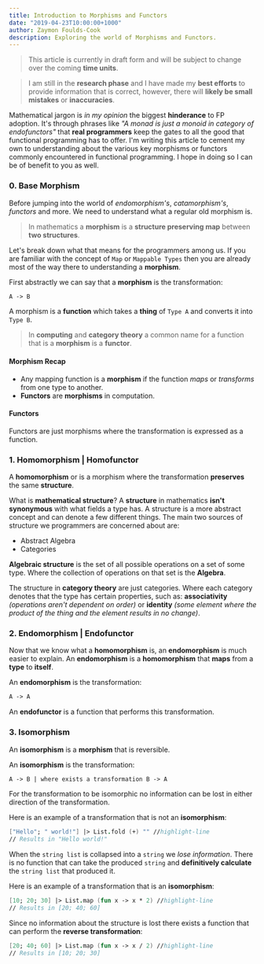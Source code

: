 ```yaml
---
title: Introduction to Morphisms and Functors
date: "2019-04-23T10:00:00+1000"
author: Zaymon Foulds-Cook
description: Exploring the world of Morphisms and Functors.
---
```


> This article is currently in draft form and will be subject to change over the coming __time units__.

> I am still in the __research phase__ and I have made my __best efforts__ to provide information that is correct, however, there will __likely be small mistakes__ or __inaccuracies__.

Mathematical jargon is _in my opinion_ the biggest __hinderance__ to FP adoption. It's through phrases like _"A monad is just a monoid in category of endofunctors"_ that __real programmers__ keep the gates to all the good that functional programming has to offer. I'm writing this article to cement my own to understanding about the various key morphisms or functors commonly encountered in functional programming. I hope in doing so I can be of benefit to you as well.

### 0. Base Morphism
Before jumping into the world of _endomorphism's_, _catamorphism's_, _functors_ and more. We need to understand what a regular old morphism is.

> In mathematics a __morphism__ is a __structure preserving map__ between __two structures__.

Let's break down what that means for the programmers among us. If you are familiar with the concept of `Map` or `Mappable Types` then you are already most of the way there to understanding a __morphism__.

First abstractly we can say that a __morphism__ is the transformation:
```fsharp
A -> B
```
A morphism is a __function__ which takes a __thing__ of `Type A` and converts it into `Type B`.

> In __computing__ and __category theory__ a common name for a function that is a __morphism__ is a __functor__.

#### Morphism Recap
- Any mapping function is a __morphism__ if the function _maps_ or _transforms_ from one type to another.
- __Functors__ are __morphisms__ in computation.

#### Functors
Functors are just morphisms where the transformation is expressed as a function.

### 1. Homomorphism | Homofunctor
A __homomorphism__ or is a morphism where the transformation __preserves__ the same __structure__.

What is __mathematical structure__?
A __structure__ in mathematics __isn't synonymous__ with what fields a type has. A structure is a more abstract concept and can denote a few different things. The main two sources of structure we programmers are concerned about are:
- Abstract Algebra
- Categories

__Algebraic structure__ is the set of all possible operations on a set of some type. Where the collection of operations on that set is the __Algebra__.

The structure in __category theory__ are just categories. Where each category denotes that the type has certain properties, such as: __associativity__ _(operations aren't dependent on order)_ or __identity__ _(some element where the product of the thing and the element results in no change)_.

### 2. Endomorphism | Endofunctor
Now that we know what a __homomorphism__ is, an __endomorphism__ is much easier to explain. An __endomorphism__ is a __homomorphism__ that __maps__ from a __type__ to __itself__.

An __endomorphism__ is the transformation:
```fsharp
A -> A
```

An __endofunctor__ is a function that performs this transformation.

### 3. Isomorphism
An __isomorphism__ is a __morphism__ that is reversible.

An __isomorphism__ is the transformation:
```fsharp
A -> B | where exists a transformation B -> A
```

For the transformation to be isomorphic no information can be lost in either direction of the transformation.

Here is an example of a transformation that is not an __isomorphism__:
```fsharp
["Hello"; " world!"] |> List.fold (+) "" //highlight-line
// Results in "Hello world!"
```
When the `string list` is collapsed into a `string` we _lose information_. There is no function that can take the produced `string` and __definitively calculate__ the `string list` that produced it.

Here is an example of a transformation that is an __isomorphism__:
```fsharp
[10; 20; 30] |> List.map (fun x -> x * 2) //highlight-line
// Results in [20; 40; 60]
```

Since no information about the structure is lost there exists a function that can perform the __reverse transformation__:
```fsharp
[20; 40; 60] |> List.map (fun x -> x / 2) //highlight-line
// Results in [10; 20; 30]
```

